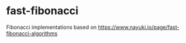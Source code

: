 # fast-fibonacci
Fibonacci implementations based on https://www.nayuki.io/page/fast-fibonacci-algorithms

